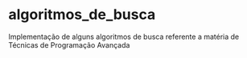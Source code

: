 # algoritmos_de_busca
Implementação de alguns algoritmos de busca referente a matéria de Técnicas de Programação Avançada
